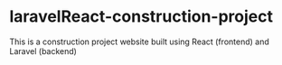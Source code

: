 # laravelReact-construction-project
This is a construction project website built using React (frontend) and Laravel (backend)
